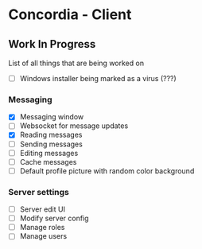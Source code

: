 # Concordia - Client

## Work In Progress

List of all things that are being worked on

- [ ] Windows installer being marked as a virus (???)

### Messaging

- [x] Messaging window
- [ ] Websocket for message updates
- [x] Reading messages
- [ ] Sending messages
- [ ] Editing messages
- [ ] Cache messages
- [ ] Default profile picture with random color background

### Server settings

- [ ] Server edit UI
- [ ] Modify server config
- [ ] Manage roles
- [ ] Manage users
